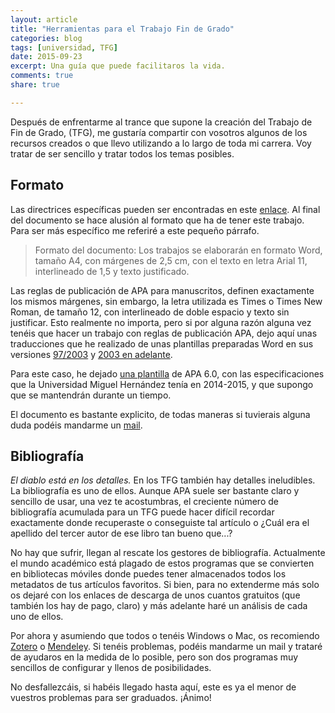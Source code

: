 ```yaml
---
layout: article
title: "Herramientas para el Trabajo Fin de Grado"
categories: blog
tags: [universidad, TFG]
date: 2015-09-23
excerpt: Una guía que puede facilitaros la vida.
comments: true 
share: true 

---
```


Después de enfrentarme al trance que supone la creación del Trabajo de Fin de Grado, (TFG), me gustaría compartir con vosotros algunos de los recursos creados o que llevo utilizando a lo largo de toda mi carrera. Voy tratar de ser sencillo y tratar todos los temas posibles.

## Formato

Las directrices específicas pueden ser encontradas en este [enlace][directrices]. Al final del documento se hace alusión al formato que ha de tener este trabajo. Para ser más específico me referiré a este pequeño párrafo.

> Formato del documento: Los trabajos se elaborarán en formato Word, tamaño A4, con márgenes de 2,5 cm, con el texto en letra Arial 11, interlineado de 1,5 y texto justificado.

Las reglas de publicación de APA para manuscritos, definen exactamente los mismos márgenes, sin embargo, la letra utilizada es Times o Times New Roman, de tamaño 12, con interlineado de doble espacio y texto sin justificar. Esto realmente no importa, pero si por alguna razón alguna vez tenéis que hacer un trabajo con reglas de publicación APA, dejo aquí unas traducciones que he realizado de unas plantillas preparadas Word en sus versiones [97/2003][doc] y [2003 en adelante][docx].

Para este caso, he dejado [una plantilla][plantilla] de APA 6.0, con las especificaciones que la Universidad Miguel Hernández tenía en 2014-2015, y que supongo que se mantendrán durante un tiempo.

El documento es bastante explicito, de todas maneras si tuvierais alguna duda podéis mandarme un [mail](mailto:jmartgod@enoughmind.com).

## Bibliografía

*El diablo está en los detalles.* En los TFG también hay detalles ineludibles. La bibliografía es uno de ellos. Aunque APA suele ser bastante claro y sencillo de usar, una vez te acostumbras, el creciente número de bibliografía acumulada para un TFG puede hacer difícil recordar exactamente donde recuperaste o conseguiste tal artículo o ¿Cuál era el apellido del tercer autor de ese libro tan bueno que...?

No hay que sufrir, llegan al rescate los gestores de bibliografía. Actualmente el mundo académico está plagado de estos programas que se convierten en bibliotecas móviles donde puedes tener almacenados todos los metadatos de tus artículos favoritos. Si bien, para no extenderme más solo os dejaré con los enlaces de descarga de unos cuantos gratuitos (que también los hay de pago, claro) y más adelante haré un análisis de cada uno de ellos. 

Por ahora y asumiendo que todos o tenéis Windows o Mac, os recomiendo [Zotero][zotero] o [Mendeley][mendeley]. Si tenéis problemas, podéis mandarme un mail y trataré de ayudaros en la medida de lo posible, pero son dos programas muy sencillos de configurar y llenos de posibilidades.

No desfallezcáis, si habéis llegado hasta aquí, este es ya el menor de vuestros problemas para ser graduados. ¡Ánimo!

[directrices]: http://umh1891.edu.umh.es/wp-content/uploads/sites/348/2013/02/Directrices-TFG-Facultad-Psicolog%C3%ADa-MODIF.pdf
[doc]: ../../downloads/APA_6th_template.doc "Plantilla 97/2003"
[docx]: ../../downloads/APA_6th_template.docx "Plantilla 2003-2016"
[plantilla]: ../../downloads/plantilla_TFG.doc "Plantilla UMH"
[zotero]: https://www.zotero.org
[mendeley]: https://www.mendeley.com